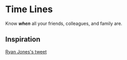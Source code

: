 # Time Lines

Know <strong><em>when</em></strong> all your friends, colleagues, and family are.

## Inspiration

[Ryan Jones's tweet](https://twitter.com/rjonesy/status/1236706277750906882)
